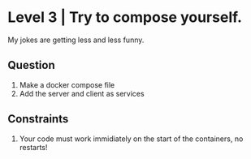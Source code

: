 # Level 3 | Try to compose yourself.
My jokes are getting less and less funny.

## Question
1. Make a docker compose file
2. Add the server and client as services

## Constraints
1. Your code must work immidiately on the start of the containers, no restarts!
